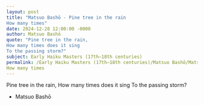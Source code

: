 ```yaml
---
layout: post
title: "Matsuo Bashō - Pine tree in the rain
How many times"
date: 2024-12-28 12:00:00 -0000
author: Matsuo Bashō
quote: "Pine tree in the rain,
How many times does it sing
To the passing storm?"
subject: Early Haiku Masters (17th–18th centuries)
permalink: /Early Haiku Masters (17th–18th centuries)/Matsuo Bashō/Matsuo Bashō - Pine tree in the rain
How many times
---
```


Pine tree in the rain,
How many times does it sing
To the passing storm?

- Matsuo Bashō
